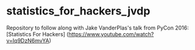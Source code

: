 # statistics_for_hackers_jvdp
Repository to follow along with Jake VanderPlas's talk from PyCon 2016: [Statistics For Hackers] (https://www.youtube.com/watch?v=Iq9DzN6mvYA)
